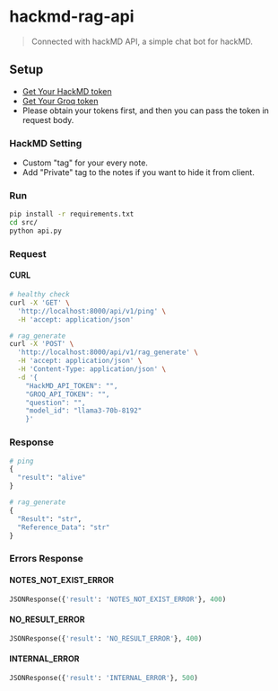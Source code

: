 # hackmd-rag-api
> Connected with hackMD API, a simple chat bot for hackMD.


## Setup
* [Get Your HackMD token](https://hackmd.io/@hackmd-api/developer-portal/https%3A%2F%2Fhackmd.io%2F%40hackmd-api%2FrkoVeBXkq)
* [Get Your Groq token](https://console.groq.com/keys)
* Please obtain your tokens first, and then you can pass the token in request body.


### HackMD Setting
* Custom "tag" for your every note.
* Add "Private" tag to the notes if you want to hide it from client.


### Run
```bash
pip install -r requirements.txt
cd src/
python api.py
```

### Request
#### CURL
```bash
# healthy check
curl -X 'GET' \
  'http://localhost:8000/api/v1/ping' \
  -H 'accept: application/json'

# rag_generate
curl -X 'POST' \
  'http://localhost:8000/api/v1/rag_generate' \
  -H 'accept: application/json' \
  -H 'Content-Type: application/json' \
  -d '{
    "HackMD_API_TOKEN": "",
    "GROQ_API_TOKEN": "",
    "question": "",
    "model_id": "llama3-70b-8192"
    }'
```

### Response
```python
# ping
{
  "result": "alive"
}

# rag_generate
{
  "Result": "str",
  "Reference_Data": "str"
}
```
### Errors Response

#### NOTES_NOT_EXIST_ERROR
```python
JSONResponse({'result': 'NOTES_NOT_EXIST_ERROR'}, 400)
```
#### NO_RESULT_ERROR
```python
JSONResponse({'result': 'NO_RESULT_ERROR'}, 400)
```
#### INTERNAL_ERROR
```python
JSONResponse({'result': 'INTERNAL_ERROR'}, 500)
```
